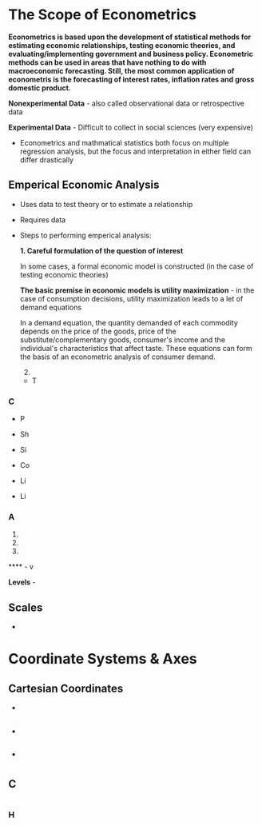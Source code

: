 

# The Scope of Econometrics

**Econometrics is based upon the development of statistical methods for estimating economic relationships, testing economic theories, and evaluating/implementing government and business policy. Econometric methods can be used in areas that have nothing to do with macroeconomic forecasting. Still, the most common application of econometris is the forecasting of interest rates, inflation rates and gross domestic product.**

**Nonexperimental Data** - also called observational data or retrospective data

**Experimental Data** - Difficult to collect in social sciences (very expensive)

- Econometrics and mathmatical statistics both focus on multiple regression analysis, but the focus and interpretation in either field can differ drastically



## Emperical Economic Analysis

 - Uses data to test theory or to estimate a relationship
 
 - Requires data
 
 - Steps to performing emperical analysis:
 
   **1. Careful formulation of the question of interest**
      
      In some cases, a formal economic model is constructed (in the case of testing economic theories)
      
      **The basic premise in economic models is utility maximization** - in the case of consumption decisions, utility maximization leads to a let of demand equations
      
      In a demand equation, the quantity demanded of each commodity depends on the price of the goods, price of the substitute/complementary goods, consumer's income and the
      individual's characteristics that affect taste. These equations can form the basis of an econometric analysis of consumer demand.
   
   2. 
 
 
 
   
   - T
   
### C

 - P
  
 - Sh
  
 - Si
 
 - Co
  
 - Li
  
 - Li
 
   
### A

 1. 
  
 2.
  
 3. 
 
 **** - v
 
 **Levels** - 

## Scales 
   - 
  
# Coordinate Systems & Axes
   
 ## Cartesian Coordinates 
 
 - 
 
 
      
## 
     
   - 
   

      
 
## 

   - 
   
      
# 
     
## C

## 
  
## 

# 
  
##
### 
###
### 

## 
### 

 
  
  
 
  
  
###

 
 
  
 


### 


  
  
 


### 

 
  
  
 
  
  

  
  

  
  
 
  
  

  
  
  
  
## 
### 

### 


 


## 
### 
### 
### 
### 

## 
### 


  
## 
### 
### 
###
### 

## 
### 
###
### 
### 
 
## 
### 
### 
### 
### H

# 

# 

#
## 
## 
## 
## 
## 
## 
## 
## 

# 
##
## 
## 

# 
## 
## 
## 

#
## 
## 



      


